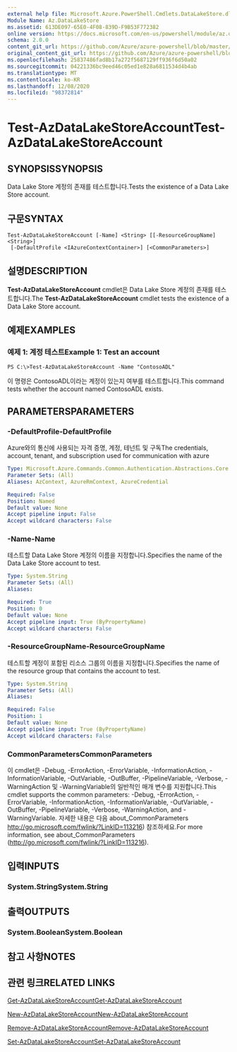 ```yaml
---
external help file: Microsoft.Azure.PowerShell.Cmdlets.DataLakeStore.dll-Help.xml
Module Name: Az.DataLakeStore
ms.assetid: 613DE097-65E0-4F08-839D-F9B53F772382
online version: https://docs.microsoft.com/en-us/powershell/module/az.datalakestore/test-azdatalakestoreaccount
schema: 2.0.0
content_git_url: https://github.com/Azure/azure-powershell/blob/master/src/DataLakeStore/DataLakeStore/help/Test-AzDataLakeStoreAccount.md
original_content_git_url: https://github.com/Azure/azure-powershell/blob/master/src/DataLakeStore/DataLakeStore/help/Test-AzDataLakeStoreAccount.md
ms.openlocfilehash: 25837486fad8b17a272f5687129ff936f6d50a02
ms.sourcegitcommit: 04221336bc9eed46c05ed1e828a6811534d4b4ab
ms.translationtype: MT
ms.contentlocale: ko-KR
ms.lasthandoff: 12/08/2020
ms.locfileid: "98372814"
---
```

# <span data-ttu-id="9359a-101">Test-AzDataLakeStoreAccount</span><span class="sxs-lookup"><span data-stu-id="9359a-101">Test-AzDataLakeStoreAccount</span></span>

## <span data-ttu-id="9359a-102">SYNOPSIS</span><span class="sxs-lookup"><span data-stu-id="9359a-102">SYNOPSIS</span></span>
<span data-ttu-id="9359a-103">Data Lake Store 계정의 존재를 테스트합니다.</span><span class="sxs-lookup"><span data-stu-id="9359a-103">Tests the existence of a Data Lake Store account.</span></span>

## <span data-ttu-id="9359a-104">구문</span><span class="sxs-lookup"><span data-stu-id="9359a-104">SYNTAX</span></span>

```
Test-AzDataLakeStoreAccount [-Name] <String> [[-ResourceGroupName] <String>]
 [-DefaultProfile <IAzureContextContainer>] [<CommonParameters>]
```

## <span data-ttu-id="9359a-105">설명</span><span class="sxs-lookup"><span data-stu-id="9359a-105">DESCRIPTION</span></span>
<span data-ttu-id="9359a-106">**Test-AzDataLakeStoreAccount** cmdlet은 Data Lake Store 계정의 존재를 테스트합니다.</span><span class="sxs-lookup"><span data-stu-id="9359a-106">The **Test-AzDataLakeStoreAccount** cmdlet tests the existence of a Data Lake Store account.</span></span>

## <span data-ttu-id="9359a-107">예제</span><span class="sxs-lookup"><span data-stu-id="9359a-107">EXAMPLES</span></span>

### <span data-ttu-id="9359a-108">예제 1: 계정 테스트</span><span class="sxs-lookup"><span data-stu-id="9359a-108">Example 1: Test an account</span></span>
```
PS C:\>Test-AzDataLakeStoreAccount -Name "ContosoADL"
```

<span data-ttu-id="9359a-109">이 명령은 ContosoADL이라는 계정이 있는지 여부를 테스트합니다.</span><span class="sxs-lookup"><span data-stu-id="9359a-109">This command tests whether the account named ContosoADL exists.</span></span>

## <span data-ttu-id="9359a-110">PARAMETERS</span><span class="sxs-lookup"><span data-stu-id="9359a-110">PARAMETERS</span></span>

### <span data-ttu-id="9359a-111">-DefaultProfile</span><span class="sxs-lookup"><span data-stu-id="9359a-111">-DefaultProfile</span></span>
<span data-ttu-id="9359a-112">Azure와의 통신에 사용되는 자격 증명, 계정, 테넌트 및 구독</span><span class="sxs-lookup"><span data-stu-id="9359a-112">The credentials, account, tenant, and subscription used for communication with azure</span></span>

```yaml
Type: Microsoft.Azure.Commands.Common.Authentication.Abstractions.Core.IAzureContextContainer
Parameter Sets: (All)
Aliases: AzContext, AzureRmContext, AzureCredential

Required: False
Position: Named
Default value: None
Accept pipeline input: False
Accept wildcard characters: False
```

### <span data-ttu-id="9359a-113">-Name</span><span class="sxs-lookup"><span data-stu-id="9359a-113">-Name</span></span>
<span data-ttu-id="9359a-114">테스트할 Data Lake Store 계정의 이름을 지정합니다.</span><span class="sxs-lookup"><span data-stu-id="9359a-114">Specifies the name of the Data Lake Store account to test.</span></span>

```yaml
Type: System.String
Parameter Sets: (All)
Aliases:

Required: True
Position: 0
Default value: None
Accept pipeline input: True (ByPropertyName)
Accept wildcard characters: False
```

### <span data-ttu-id="9359a-115">-ResourceGroupName</span><span class="sxs-lookup"><span data-stu-id="9359a-115">-ResourceGroupName</span></span>
<span data-ttu-id="9359a-116">테스트할 계정이 포함된 리소스 그룹의 이름을 지정합니다.</span><span class="sxs-lookup"><span data-stu-id="9359a-116">Specifies the name of the resource group that contains the account to test.</span></span>

```yaml
Type: System.String
Parameter Sets: (All)
Aliases:

Required: False
Position: 1
Default value: None
Accept pipeline input: True (ByPropertyName)
Accept wildcard characters: False
```

### <span data-ttu-id="9359a-117">CommonParameters</span><span class="sxs-lookup"><span data-stu-id="9359a-117">CommonParameters</span></span>
<span data-ttu-id="9359a-118">이 cmdlet은 -Debug, -ErrorAction, -ErrorVariable, -InformationAction, -InformationVariable, -OutVariable, -OutBuffer, -PipelineVariable, -Verbose, -WarningAction 및 -WarningVariable의 일반적인 매개 변수를 지원합니다.</span><span class="sxs-lookup"><span data-stu-id="9359a-118">This cmdlet supports the common parameters: -Debug, -ErrorAction, -ErrorVariable, -InformationAction, -InformationVariable, -OutVariable, -OutBuffer, -PipelineVariable, -Verbose, -WarningAction, and -WarningVariable.</span></span> <span data-ttu-id="9359a-119">자세한 내용은 다음 about_CommonParameters http://go.microsoft.com/fwlink/?LinkID=113216) 참조하세요.</span><span class="sxs-lookup"><span data-stu-id="9359a-119">For more information, see about_CommonParameters (http://go.microsoft.com/fwlink/?LinkID=113216).</span></span>

## <span data-ttu-id="9359a-120">입력</span><span class="sxs-lookup"><span data-stu-id="9359a-120">INPUTS</span></span>

### <span data-ttu-id="9359a-121">System.String</span><span class="sxs-lookup"><span data-stu-id="9359a-121">System.String</span></span>

## <span data-ttu-id="9359a-122">출력</span><span class="sxs-lookup"><span data-stu-id="9359a-122">OUTPUTS</span></span>

### <span data-ttu-id="9359a-123">System.Boolean</span><span class="sxs-lookup"><span data-stu-id="9359a-123">System.Boolean</span></span>

## <span data-ttu-id="9359a-124">참고 사항</span><span class="sxs-lookup"><span data-stu-id="9359a-124">NOTES</span></span>

## <span data-ttu-id="9359a-125">관련 링크</span><span class="sxs-lookup"><span data-stu-id="9359a-125">RELATED LINKS</span></span>

[<span data-ttu-id="9359a-126">Get-AzDataLakeStoreAccount</span><span class="sxs-lookup"><span data-stu-id="9359a-126">Get-AzDataLakeStoreAccount</span></span>](./Get-AzDataLakeStoreAccount.md)

[<span data-ttu-id="9359a-127">New-AzDataLakeStoreAccount</span><span class="sxs-lookup"><span data-stu-id="9359a-127">New-AzDataLakeStoreAccount</span></span>](./New-AzDataLakeStoreAccount.md)

[<span data-ttu-id="9359a-128">Remove-AzDataLakeStoreAccount</span><span class="sxs-lookup"><span data-stu-id="9359a-128">Remove-AzDataLakeStoreAccount</span></span>](./Remove-AzDataLakeStoreAccount.md)

[<span data-ttu-id="9359a-129">Set-AzDataLakeStoreAccount</span><span class="sxs-lookup"><span data-stu-id="9359a-129">Set-AzDataLakeStoreAccount</span></span>](./Set-AzDataLakeStoreAccount.md)


